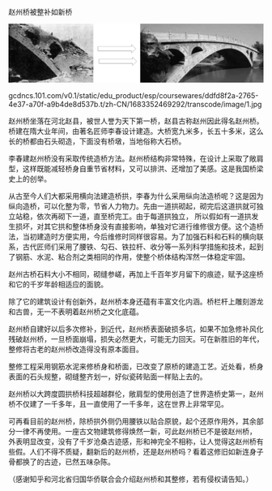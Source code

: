 赵州桥被整补如新桥


![赵州桥被整补如新桥](https://github.com/ywangnccu/ywang/blob/main/images/ZHAOZHOU_BRIDGE1.jpg)

gcdncs.101.com/v0.1/static/edu_product/esp/coursewares/ddfd8f2a-2765-4e37-a70f-a9b4de8d537b.t/zh-CN/1683352469292/transcode/image/1.jpg

赵州桥坐落在河北赵县，被世人誉为天下第一桥，赵县古称赵州因此得名赵州桥。桥建在隋大业年间，由著名匠师李春设计建造。大桥宽九米多，长五十多米，这么长的桥都由石头砌造，下面没有桥墩，当地俗称大石桥。

李春建赵州桥没有采取传统造桥方法。赵州桥结构非常特殊，在设计上采取了敞肩型，这样既能减轻桥身自重节省材料，又可以排洪、还增加了美感。这是我国桥梁史上的创举。

从古至今人们大都采用横向法建造桥拱，李春为什么采用纵向法造桥呢？这是因为纵向造桥，可以化整为零，节省人力物力。先由一道拱砌起，砌完后这道拱就可独立站稳，依次再砌下一道，直至桥完工。由于每道拱独立，
所以假如有一道拱发生损坏，对其它拱和整体桥身没有直接影响，单独对它进行维修很方便。这个造桥法，当初建造时方便实用，今后维修时同样很容易。为了加强石料和石料的横向联系，古代匠师们采用了腰铁、勾石、铁拉杆、收分等一系列科学措施和技术，起到了钢筋、水泥、粘合剂之类相同的作用，使整个桥体结构浑然一体稳定牢固。

赵州古桥石料大小不相同，砌缝参嵯，再加上千百年岁月留下的痕迹，赋予这座桥和它的千岁年龄相适应的面貌。

除了它的建筑设计有创新外，赵州桥本身还蕴有丰富文化内涵。桥栏杆上雕刻游龙和古兽，无一不表明着赵州桥之文化底蕴。

赵州桥自建好以后多次修补，到近代，赵州桥表面破损多坑，如果不加急修补风化残破赵州桥，一旦桥面崩塌，损失必然更大，可能无力回天。可在新胜旧的年代，整修将古老的赵州桥改造得没有原本面目。

整修工程采用钢筋水泥来修桥身和桥面，已改变了原桥的建造工艺。近处看，桥身表面的石头规整，砌缝整齐划一，好似瓷砖贴面一样贴上去的。

赵州桥以大跨度圆拱桥科技超越群伦，敞肩型的使用创造了世界造桥史第一，赵州桥不仅建了一千多年，且一直使用了一千多年，这在世界上非常罕见。

可再看目前的赵州桥，除桥拱外侧仍用腰铁以贴合原貌，起个还原作用外，其余部分一律不再使用。一座古文物建筑修得焕然一新，可此赵州桥已不是彼赵州桥，
外表明显改变，没有了千岁沧桑古迹感，形和神完全不相称，让人觉得这赵州桥有些假。人们不得不质疑，翻新后的赵州桥，还是赵州桥吗？看着这修旧如新连身子骨都换了的古迹，已然五味杂陈。


（感谢知乎和河北省归国华侨联合会介绍赵州桥和其整修，若有侵权请告知。）
